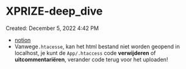# XPRIZE-deep_dive

Created: December 5, 2022 4:42 PM

- [notion](https://www.notion.so/plan-van-aanpak-238ef291a6b34060a8ce0c22e93d5e78)
- Vanwege`.htacesse`, kan het html bestand niet worden geopend in localhost, je kunt de `App/.htaccess` code **verwijderen** of **uitcommentariëren**, verander code terug voor het uploaden!